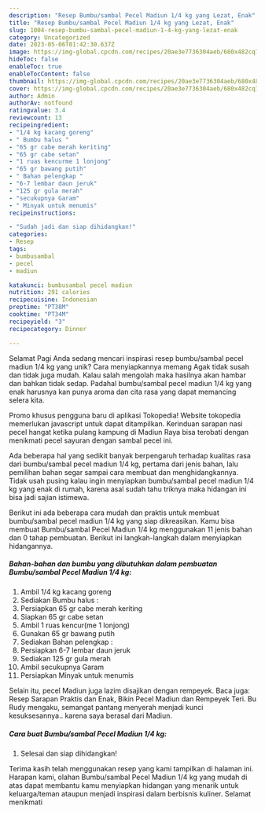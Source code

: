 ```yaml
---
description: "Resep Bumbu/sambal Pecel Madiun 1/4 kg yang Lezat, Enak"
title: "Resep Bumbu/sambal Pecel Madiun 1/4 kg yang Lezat, Enak"
slug: 1004-resep-bumbu-sambal-pecel-madiun-1-4-kg-yang-lezat-enak
category: Uncategorized
date: 2023-05-06T01:42:30.637Z
image: https://img-global.cpcdn.com/recipes/20ae3e7736304aeb/680x482cq70/bumbusambal-pecel-madiun-14-kg-foto-resep-utama.jpg
hideToc: false
enableToc: true
enableTocContent: false
thumbnail: https://img-global.cpcdn.com/recipes/20ae3e7736304aeb/680x482cq70/bumbusambal-pecel-madiun-14-kg-foto-resep-utama.jpg
cover: https://img-global.cpcdn.com/recipes/20ae3e7736304aeb/680x482cq70/bumbusambal-pecel-madiun-14-kg-foto-resep-utama.jpg
author: Admin
authorAv: notfound
ratingvalue: 3.4
reviewcount: 13
recipeingredient:
- "1/4 kg kacang goreng"
- " Bumbu halus "
- "65 gr cabe merah keriting"
- "65 gr cabe setan"
- "1 ruas kencurme 1 lonjong"
- "65 gr bawang putih"
- " Bahan pelengkap "
- "6-7 lembar daun jeruk"
- "125 gr gula merah"
- "secukupnya Garam"
- " Minyak untuk menumis"
recipeinstructions:

- "Sudah jadi dan siap dihidangkan!"
categories:
- Resep
tags:
- bumbusambal
- pecel
- madiun

katakunci: bumbusambal pecel madiun 
nutrition: 291 calories
recipecuisine: Indonesian
preptime: "PT38M"
cooktime: "PT34M"
recipeyield: "3"
recipecategory: Dinner

---
```



Selamat Pagi Anda sedang mencari inspirasi resep bumbu/sambal pecel madiun 1/4 kg yang unik? Cara menyiapkannya memang Agak tidak susah dan tidak juga mudah. Kalau salah mengolah maka hasilnya akan hambar dan bahkan tidak sedap. Padahal bumbu/sambal pecel madiun 1/4 kg yang enak harusnya kan punya aroma dan cita rasa yang dapat memancing selera kita.


Promo khusus pengguna baru di aplikasi Tokopedia! Website tokopedia memerlukan javascript untuk dapat ditampilkan. Kerinduan sarapan nasi pecel hangat ketika pulang kampung di Madiun Raya bisa terobati dengan menikmati pecel sayuran dengan sambal pecel ini.

Ada beberapa hal yang sedikit banyak berpengaruh terhadap kualitas rasa dari bumbu/sambal pecel madiun 1/4 kg, pertama dari jenis bahan, lalu pemilihan bahan segar sampai cara membuat dan menghidangkannya. Tidak usah pusing kalau ingin menyiapkan bumbu/sambal pecel madiun 1/4 kg yang enak di rumah, karena asal sudah tahu triknya maka hidangan ini bisa jadi sajian istimewa.


Berikut ini ada beberapa cara mudah dan praktis untuk membuat bumbu/sambal pecel madiun 1/4 kg yang siap dikreasikan. Kamu bisa membuat Bumbu/sambal Pecel Madiun 1/4 kg menggunakan 11 jenis bahan dan 0 tahap pembuatan. Berikut ini langkah-langkah dalam menyiapkan hidangannya.

<!--inarticleads1-->

##### Bahan-bahan dan bumbu yang dibutuhkan dalam pembuatan Bumbu/sambal Pecel Madiun 1/4 kg:

1. Ambil 1/4 kg kacang goreng
1. Sediakan  Bumbu halus :
1. Persiapkan 65 gr cabe merah keriting
1. Siapkan 65 gr cabe setan
1. Ambil 1 ruas kencur(me 1 lonjong)
1. Gunakan 65 gr bawang putih
1. Sediakan  Bahan pelengkap :
1. Persiapkan 6-7 lembar daun jeruk
1. Sediakan 125 gr gula merah
1. Ambil secukupnya Garam
1. Persiapkan  Minyak untuk menumis


Selain itu, pecel Madiun juga lazim disajikan dengan rempeyek. Baca juga: Resep Sarapan Praktis dan Enak, Bikin Pecel Madiun dan Rempeyek Teri. Bu Rudy mengaku, semangat pantang menyerah menjadi kunci kesuksesannya.. karena saya berasal dari Madiun. 

<!--inarticleads2-->

##### Cara buat Bumbu/sambal Pecel Madiun 1/4 kg:


1. Selesai dan siap dihidangkan!



Terima kasih telah menggunakan resep yang kami tampilkan di halaman ini. Harapan kami, olahan Bumbu/sambal Pecel Madiun 1/4 kg yang mudah di atas dapat membantu kamu menyiapkan hidangan yang menarik untuk keluarga/teman ataupun menjadi inspirasi dalam berbisnis kuliner. Selamat menikmati
